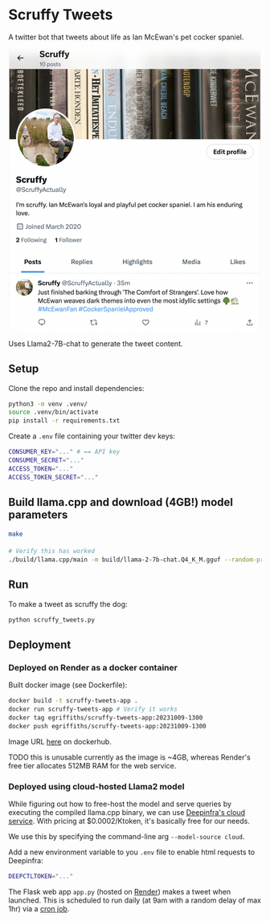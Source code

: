 # Scruffy Tweets

A twitter bot that tweets about life as Ian McEwan's pet cocker spaniel.

![Scruffy profile](scruffy_profile.png)

Uses Llama2-7B-chat to generate the tweet content.

## Setup

Clone the repo and install dependencies:

```bash
python3 -m venv .venv/
source .venv/bin/activate
pip install -r requirements.txt
```

Create a `.env` file containing your twitter dev keys:

```bash
CONSUMER_KEY="..." # == API key
CONSUMER_SECRET="..."
ACCESS_TOKEN="..."
ACCESS_TOKEN_SECRET="..."
```

## Build llama.cpp and download (4GB!) model parameters

```bash
make

# Verify this has worked
./build/llama.cpp/main -m build/llama-2-7b-chat.Q4_K_M.gguf --random-prompt --log-disable
```

## Run

To make a tweet as scruffy the dog:

```bash
python scruffy_tweets.py
```

## Deployment

### Deployed on Render as a docker container

Built docker image (see Dockerfile):

```bash
docker build -t scruffy-tweets-app .
docker run scruffy-tweets-app # Verify it works
docker tag egriffiths/scruffy-tweets-app:20231009-1300
docker push egriffiths/scruffy-tweets-app:20231009-1300
```

Image URL [here](https://hub.docker.com/layers/egriffiths/scruffy-tweets-app/20231009-1300/images/sha256-55fb2a144dd511a5fd10c1d06e4408917bca68b51a4415d0d9a08cc2159b4ac4?context=repo
) on dockerhub.

TODO this is unusable currently as the image is ~4GB, whereas Render's free tier allocates 512MB RAM for the web service.

### Deployed using cloud-hosted Llama2 model

While figuring out how to free-host the model and serve queries by executing the compiled llama.cpp binary, we can use [Deepinfra's cloud service](https://deepinfra.com/meta-llama/Llama-2-7b-chat-hf). With pricing at $0.0002/Ktoken, it's basically free for our needs.

We use this by specifying the command-line arg `--model-source cloud`.

Add a new environment variable to you `.env` file to enable html requests to Deepinfra:

```bash
DEEPCTLTOKEN="..."
```

The Flask web app `app.py` (hosted on [Render](https://scruffy-tweets.onrender.com)) makes a tweet when launched. This is scheduled to run daily (at 9am with a random delay of max 1hr) via a [cron job](https://console.cron-job.org/).
